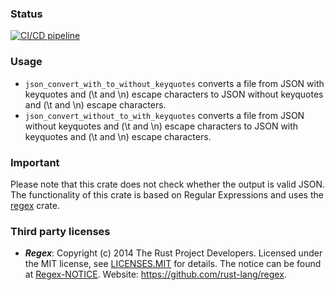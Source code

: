 ### Status
[![CI/CD pipeline](https://github.com/Andreas02-dev/json_keyquotes_convert/actions/workflows/ci_cd.yml/badge.svg?branch=main)](https://github.com/Andreas02-dev/json_keyquotes_convert/actions/workflows/ci_cd.yml)

### Usage

- `json_convert_with_to_without_keyquotes` converts a file from JSON with keyquotes and (\t and \n) escape characters to JSON without keyquotes and (\t and \n) escape characters.
- `json_convert_without_to_with_keyquotes` converts a file from JSON without keyquotes and (\t and \n) escape characters to JSON with keyquotes and (\t and \n) escape characters.

### Important

Please note that this crate does not check whether the output is valid JSON. The functionality of this crate is based on Regular Expressions and uses the [regex](https://crates.io/crates/regex) crate.

### Third party licenses

-  _**Regex**_: Copyright (c) 2014 The Rust Project Developers.
	Licensed under the MIT license, see [LICENSES.MIT](./external/licenses/LICENSES.MIT) for details.
	The notice can be found at [Regex-NOTICE](./external/notices/Regex-NOTICE).
	Website: <https://github.com/rust-lang/regex>.
